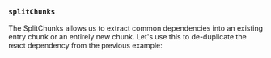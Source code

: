 ### `splitChunks`

The SplitChunks allows us to extract common dependencies into an existing entry chunk or an entirely new chunk. Let's use this to de-duplicate the react dependency from the previous example:

